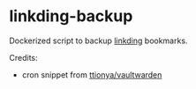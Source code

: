 # linkding-backup

Dockerized script to backup [linkding](https://github.com/sissbruecker/linkding) bookmarks.

Credits:

- cron snippet from [ttionya/vaultwarden](https://github.com/ttionya/vaultwarden-backup)
